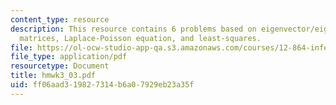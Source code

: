 ```yaml
---
content_type: resource
description: This resource contains 6 problems based on eigenvector/eigenvalue, resolution
  matrices, Laplace-Poisson equation, and least-squares.
file: https://ol-ocw-studio-app-qa.s3.amazonaws.com/courses/12-864-inference-from-data-and-models-spring-2005/ff06aad319827314b6a07929eb23a35f_hmwk3_03.pdf
file_type: application/pdf
resourcetype: Document
title: hmwk3_03.pdf
uid: ff06aad3-1982-7314-b6a0-7929eb23a35f
---
```

